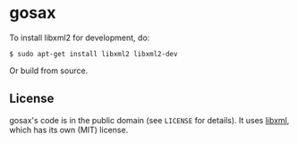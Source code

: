 # gosax

To install libxml2 for development, do:

```
$ sudo apt-get install libxml2 libxml2-dev
```

Or build from source.

## License

gosax's code is in the public domain (see `LICENSE` for details). It uses
[libxml](http://www.xmlsoft.org/index.html), which has its own (MIT) license.

